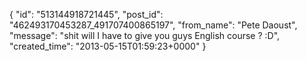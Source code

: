  {
   "id": "513144918721445",
   "post_id": "462493170453287_491707400865197",
   "from_name": "Pete Daoust",
   "message": "shit will I have to give you guys English course ? :D",
   "created_time": "2013-05-15T01:59:23+0000"
 }
